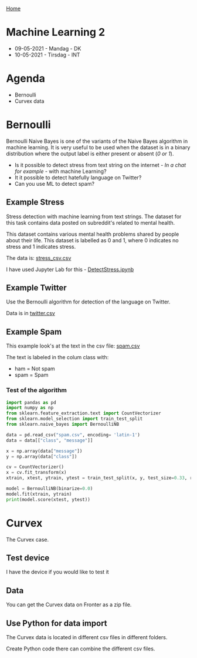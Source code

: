 [Home](modul-4-2.md)
# Machine Learning 2
- 09-05-2021 - Mandag - DK
- 10-05-2021 - Tirsdag - INT

# Agenda
- Bernoulli
- Curvex data

# Bernoulli
Bernoulli Naive Bayes is one of the variants of the Naive Bayes algorithm in machine learning. It is very useful to be used when the dataset is in a binary distribution where the output label is either present or absent (*0 or 1*).

- Is it possible to detect stress from text string on the internet - *In a chat for example* - with machine Learning?
- It it possible to detect hatefully language on Twitter?
- Can you use ML to detect spam?

## Example Stress
Stress detection with machine learning from text strings. The dataset for this task contains data posted on subreddit's related to mental health. 

This dataset contains various mental health problems shared by people about their life. This dataset is labelled as 0 and 1, where 0 indicates no stress and 1 indicates stress.

The data is: [stress_csv.csv](./code/stress_csv.csv)

I have used Jupyter Lab for this - [DetectStress.ipynb](./code/DetectStress.ipynb)

## Example Twitter
Use the Bernoulli algorithm for detection of the language on Twitter.

Data is in [twitter.csv](../07-Machine_Learning_2/code/twitter.csv)

## Example Spam
This example look's at the text in the csv file: [spam.csv](./spam.csv)

The text is labeled in the colum class with:

- ham = Not spam
- spam = Spam

### Test of the algorithm 

```python
import pandas as pd
import numpy as np
from sklearn.feature_extraction.text import CountVectorizer
from sklearn.model_selection import train_test_split
from sklearn.naive_bayes import BernoulliNB

data = pd.read_csv("spam.csv", encoding= 'latin-1')
data = data[["class", "message"]]

x = np.array(data["message"])
y = np.array(data["class"])

cv = CountVectorizer()
x = cv.fit_transform(x)
xtrain, xtest, ytrain, ytest = train_test_split(x, y, test_size=0.33, random_state=42)

model = BernoulliNB(binarize=0.0)
model.fit(xtrain, ytrain)
print(model.score(xtest, ytest))
```

# Curvex
The Curvex case.

## Test device
I have the device if you would like to test it

## Data
You can get the Curvex data on Fronter as a zip file.


## Use Python for data import
The Curvex data is located in different csv files in different folders.

Create Python code there can combine the different csv files.
